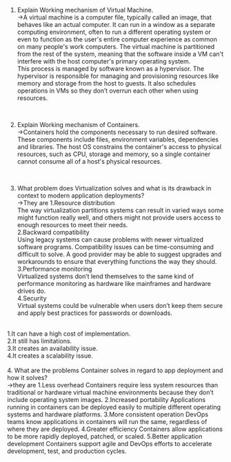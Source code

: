 1. Explain Working mechanism of Virtual Machine. <br/>
->A virtual machine is a computer file, typically called an image, that behaves like an actual computer. It can run in a window as a separate computing environment, often to run a different operating system or even to function as the user's entire computer experience as common on many people's work computers. The virtual machine is partitioned from the rest of the system, meaning that the software inside a VM can't interfere with the host computer's primary operating system.<br/>
This process is managed by software known as a hypervisor. The hypervisor is responsible for managing and provisioning resources like memory and storage from the host to guests. It also schedules operations in VMs so they don’t overrun each other when using resources.<br/>
<br/>

2. Explain Working mechanism of Containers.<br/>
->Containers hold the components necessary to run desired software. These components include files, environment variables, dependencies and libraries. The host OS constrains the container's access to physical resources, such as CPU, storage and memory, so a single container cannot consume all of a host's physical resources.<br/>
<br/>

3. What problem does Virtualization solves and what is its drawback in context to modern application deployments?<br/>
->They are
1.Resource distribution<br/>
The way virtualization partitions systems can result in varied ways some might function really well, and others might not provide users access to enough resources to meet their needs. <br/>
2.Backward compatibility<br/>
Using legacy systems can cause problems with newer virtualized software programs. Compatibility issues can be time-consuming and difficult to solve. A good provider may be able to suggest upgrades and workarounds to ensure that everything functions the way they should.<br/>
3.Performance monitoring<br/>
Virtualized systems don’t lend themselves to the same kind of performance monitoring as hardware like mainframes and hardware drives do.<br/>
4.Security<br/>
Virtual systems could be vulnerable when users don’t keep them secure and apply best practices for passwords or downloads.
<br/>
1.It can have a high cost of implementation.<br/>
2.It still has limitations.<br/>
3.It creates an availability issue.<br/>
4.It creates a scalability issue. <br/>
<br/>
4. What are the problems Container solves in regard to app deployment and how it solves?<br/>
->they are
1.Less overhead
Containers require less system resources than traditional or hardware virtual machine 
environments because they don’t include operating system images. 
2.Increased portability
Applications running in containers can be deployed easily to multiple different operating 
systems and hardware platforms. 
3.More consistent operation
DevOps teams know applications in containers will run the same, regardless of where they
are deployed. 
4.Greater efficiency
Containers allow applications to be more rapidly deployed, patched, or scaled. 
5.Better application development
Containers support agile and DevOps efforts to accelerate development, test, and production
cycles.
